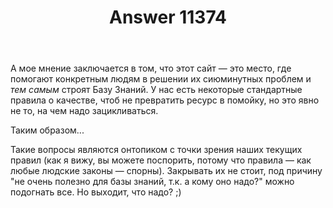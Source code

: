 ﻿---
title: "Answer 11374"
se.owner.user_id: 337540
se.owner.display_name: "Victor VosMottor"
se.owner.link: "https://ru.meta.stackoverflow.com/users/337540/victor-vosmottor"
se.answer_id: 11374
se.question_id: 11366
se.post_type: answer
se.is_accepted: False
---
<p>А мое мнение заключается в том, что этот сайт — это место, где помогают конкретным людям в решении их сиюминутных проблем и <em>тем самым</em> строят Базу Знаний. У нас есть некоторые стандартные правила о качестве, чтоб не превратить ресурс в помойку, но это явно не то, на чем надо зацикливаться.</p>
<p>Таким образом...</p>
<p>Такие вопросы являются онтопиком с точки зрения наших текущих правил (как я вижу, вы  можете поспорить, потому что правила — как любые людские законы — спорны). Закрывать их не стоит, под причину &quot;не очень полезно для базы знаний, т.к. а кому оно надо?&quot; можно подогнать все. Но выходит, что надо? ;)</p>
